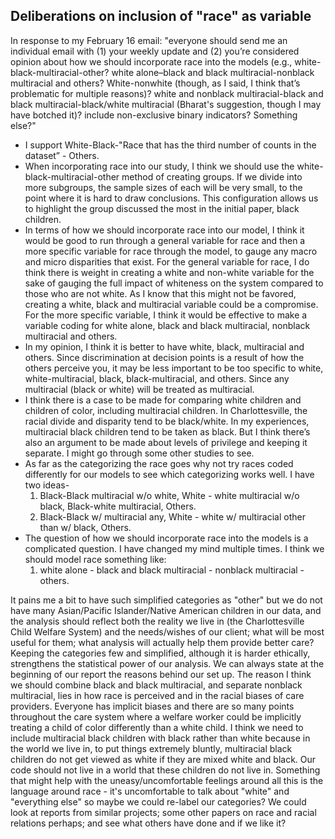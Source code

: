 ## Deliberations on inclusion of "race" as variable
In response to my February 16 email:
"everyone should send me an individual email with (1) your weekly update and (2) you’re considered opinion about how we should incorporate race into the models (e.g., white-black-multiracial-other? white alone–black and black multiracial-nonblack multiracial and others? White-nonwhite (though, as I said, I think that’s problematic for multiple reasons)? white and nonblack multiracial-black and black multiracial-black/white multiracial (Bharat's suggestion, though I may have botched it)? include non-exclusive binary indicators? Something else?"

* I support White-Black-"Race that has the third number of counts in the dataset” - Others. 
* When incorporating race into our study, I think we should use the white-black-multiracial-other method of creating groups. If we divide into more subgroups, the sample sizes of each will be very small, to the point where it is hard to draw conclusions. This configuration allows us to highlight the group discussed the most in the initial paper, black children.
* In terms of how we should incorporate race into our model, I think it would be good to run through a general variable for race and then a more specific variable for race through the model, to gauge any macro and micro disparities that exist. For the general variable for race, I do think there is weight in creating a white and non-white variable for the sake of gauging the full impact of whiteness on the system compared to those who are not white. As I know that this might not be favored, creating a white, black and multiracial variable could be a compromise. For the more specific variable, I think it would be effective to make a variable coding for white alone, black and black multiracial, nonblack multiracial and others. 
* In my opinion, I think it is better to have white, black, multiracial and others. Since discrimination at decision points is a result of how the others perceive you, it may be less important to be too specific to white, white-multiracial, black, black-multiracial, and others. Since any multiracial (black or white) will be treated as multiracial.
* I think there is a case to be made for comparing white children and children of color, including multiracial children. In Charlottesville, the racial divide and disparity tend to be black/white. In my experiences, multiracial black children tend to be taken as black. But I think there’s also an argument to be made about levels of privilege and keeping it separate. I might go through some other studies to see. 
* As far as the categorizing the race goes why not try races coded differently for our models to see which categorizing works well. I have two ideas-
   1. Black-Black multiracial w/o white,
       White - white multiracial w/o black,
       Black-white multiracial,
       Others.
   2. Black-Black w/ multiracial any,
       White - white w/ multiracial other than w/ black,
       Others.
 * The question of how we should incorporate race into the models is a complicated question. I have changed my mind multiple times. I think we should model race something like: 
   1. white alone - black and black multiracial - nonblack multiracial - others. 

It pains me a bit to have such simplified categories as "other" but we do not have many Asian/Pacific Islander/Native American children in our data, and the analysis should reflect both the reality we live in (the Charlottesville Child Welfare System) and the needs/wishes of our client; what will be most useful for them; what analysis will actually help them provide better care? Keeping the categories few and simplified, although it is harder ethically, strengthens the statistical power of our analysis. We can always state at the beginning of our report the reasons behind our set up. The reason I think we should combine black and black multiracial, and separate nonblack multiracial, lies in how race is perceived and in the racial biases of care providers. Everyone has implicit biases and there are so many points throughout the care system where a welfare worker could be implicitly treating a child of color differently than a white child. I think we need to include multiracial black children with black rather than white because in the world we live in, to put things extremely bluntly, multiracial black children do not get viewed as white if they are mixed white and black. Our code should not live in a world that these children do not live in. Something that might help with the uneasy/uncomfortable feelings around all this is the language around race - it's uncomfortable to talk about "white" and "everything else" so maybe we could re-label our categories? We could look at reports from similar projects; some other papers on race and racial relations perhaps; and see what others have done and if we like it?
